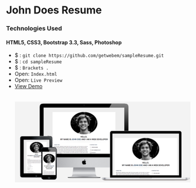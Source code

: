 # John Does Resume
### Technologies Used
#### HTML5, CSS3, Bootstrap 3.3, Sass, Photoshop
 - $ :  `git clone https://github.com/getwebem/sampleResume.git`
 - $ :  `cd sampleResume`
 - $ :  `Brackets .`
 - Open:  `Index.html`
 - Open:  `Live Preview`  
  - [View Demo](http://getwebem.com/sampleResume/)  
 <br/><br/>
![pic1](https://raw.githubusercontent.com/getwebem/README/master/sampleResume/Screen%20Shot%202017-08-08%20at%2011.10.48.png)
<br/><br/>
